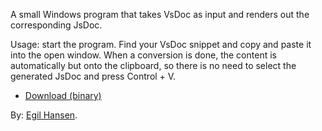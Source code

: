 A small Windows program that takes VsDoc as input and renders out the corresponding JsDoc.

Usage: start the program. Find your VsDoc snippet and copy and paste it into the open window.
When a conversion is done, the content is automatically but onto the clipboard, so there is no need to select the generated JsDoc and press Control + V. 

- [Download (binary)](http://dl.egilhansen.com/programs/vsdoc-to-jsdoc-convert-setup.zip)

By: [Egil Hansen](http://egilhansen.com).